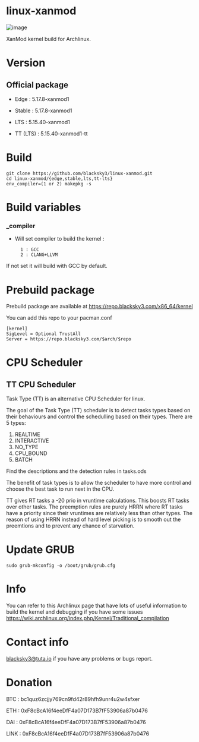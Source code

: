 # linux-xanmod

![image](https://user-images.githubusercontent.com/68618182/124551127-b059b480-ddff-11eb-97af-9664740c4829.png)

XanMod kernel build for Archlinux.

# Version

## Official package

- Edge : 5.17.8-xanmod1

- Stable : 5.17.8-xanmod1

- LTS : 5.15.40-xanmod1

- TT (LTS) : 5.15.40-xanmod1-tt

# Build

    git clone https://github.com/blacksky3/linux-xanmod.git
    cd linux-xanmod/{edge,stable,lts,tt-lts}
    env_compiler=(1 or 2) makepkg -s

# Build variables

### _compiler

- Will set compiler to build the kernel :

        1 : GCC
        2 : CLANG+LLVM

If not set it will build with GCC by default.

# Prebuild package

Prebuild package are available at https://repo.blacksky3.com/x86_64/kernel

You can add this repo to your pacman.conf

    [kernel]
    SigLevel = Optional TrustAll
    Server = https://repo.blacksky3.com/$arch/$repo

# CPU Scheduler

## TT CPU Scheduler

Task Type (TT) is an alternative CPU Scheduler for linux.

The goal of the Task Type (TT) scheduler is to detect tasks types based on their behaviours and control the schedulling based on their types. There are 5 types:

1. REALTIME
2. INTERACTIVE
3. NO_TYPE
4. CPU_BOUND
5. BATCH

Find the descriptions and the detection rules in tasks.ods

The benefit of task types is to allow the scheduler to have more control and choose the best task to run next in the CPU.

TT gives RT tasks a -20 prio in vruntime calculations. This boosts RT tasks over other tasks. The preemption rules are purely HRRN where RT tasks have a priority since their vruntimes are relatively less than other types. The reason of using HRRN instead of hard level picking is to smooth out the preemtions and to prevent any chance of starvation.

# Update GRUB

    sudo grub-mkconfig -o /boot/grub/grub.cfg

# Info

You can refer to this Archlinux page that have lots of useful information to build the kernel and debugging if you have some issues https://wiki.archlinux.org/index.php/Kernel/Traditional_compilation

# Contact info

blacksky3@tuta.io if you have any problems or bugs report.

# Donation

BTC : bc1quz6zcjjy769cn9fd42r89hfh9unr4u2w4sfxer

ETH : 0xF8cBcA16f4eeDfF4a07D173B7fF53906a87b0476

DAI : 0xF8cBcA16f4eeDfF4a07D173B7fF53906a87b0476

LINK : 0xF8cBcA16f4eeDfF4a07D173B7fF53906a87b0476
